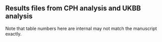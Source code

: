 ## Results files from CPH analysis and UKBB analysis

Note that table numbers here are internal may not match the manuscript exactly.
